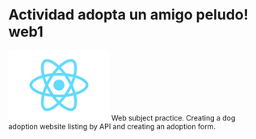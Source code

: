# Actividad adopta un amigo peludo! web1

<img src="https://github.com/jorgecasase/github-repos-img/blob/main/img/react.svg" alt="react" width="200" />
Web subject practice. Creating a dog adoption website listing by API and creating an adoption form.
